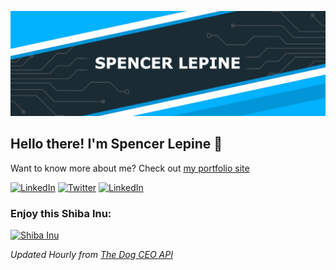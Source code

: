 [![Spencer's GitHub Banner](./assets/GitHubHeader.png)](https://spencerlepine.com)

## Hello there! I'm Spencer Lepine 👋

<!-- [![Spencer's GitHub Banner](./assets/GitHubHeader.png)](https://spencerlepine.com) -->

Want to know more about me? Check out [my portfolio site](https://spencerlepine.com/)

[![LinkedIn](https://img.shields.io/badge/LinkedIn-0077B5?style=for-the-badge&logo=linkedin&logoColor=white)](https://www.linkedin.com/in/spencer-lepine/)
[![Twitter](https://img.shields.io/badge/Twitter-1DA1F2?style=for-the-badge&logo=twitter&logoColor=white)](twitter.com/spencerlepine)
[![LinkedIn](https://img.shields.io/badge/Email-f54257?style=for-the-badge&logo=gmail&logoColor=white)](mailto:hello@spencerlepine.com)

### Enjoy this Shiba Inu:

<a href="https://twitter.com/manyshiba">
  <img height="200px" src="<IMAGE_LINK>" alt="Shiba Inu"></img>
</a>

_Updated Hourly from [The Dog CEO API](https://dog.ceo/)_

<!-- Old Social Badges -->
<!-- [![Views](https://komarev.com/ghpvc/?username=spencerlepine&style=flat)](https://github.com/spencerlepine) -->
<!-- [![GitHub:spencerlepine](https://img.shields.io/github/followers/spencerlepine?label=follow&style=social)](https://github.com/spencerlepine) -->
<!-- [![Twitter:spencerlepine](https://img.shields.io/twitter/follow/spencerlepine?style=social)](https://twitter.com/spencerlepine) -->
<!-- [![Linkedin:Spencer Lepine](https://img.shields.io/badge/-Spencer_Lepine-blue?style=flat-square&logo=Linkedin&logoColor=white&link=https://www.linkedin.com/in/spencer-lepine/)](https://www.linkedin.com/in/spencerlepine/) -->
<!-- [![YouTube](https://img.shields.io/badge/YouTube-FF0000?style=for-the-badge&logo=youtube&logoColor=white)](https://www.youtube.com/channel/UCBL6vAHJZqUlyJp-rcFU55Q) -->


<!-- 
[![LinkedIn](https://img.shields.io/badge/spencerlepine%20-%230077B5.svg?&style=flat-square&logo=linkedin&logoColor=white&link=https://www.linkedin.com/in/spencerlepine/)](https://www.linkedin.com/in/spencerlepine/)
[![GitHub](https://img.shields.io/badge/spencerlepine%20-%23121011.svg?&style=flat-square&logo=github&logoColor=white&link=https://github.com/spencerlepine)](https://github.com/spencerlepine)
[![Salesforce](https://img.shields.io/badge/spencerlepine%20-%2300A1E0.svg?&style=flat-square&logo=salesforce&logoColor=white&link=https://trailblazer.me/id/spencerlepine)](https://trailblazer.me/id/spencerlepine)
[![Gmail](https://img.shields.io/badge/spencerlepine%20-%23D14836.svg?&style=flat-square&logo=gmail&logoColor=white&link=mailto:hello@spencerlepine.com)](mailto:hellp@spencerlepine.com)
[![Twitter](https://img.shields.io/badge/spencerlepine%20-%231DA1F2.svg?&style=flat-square&logo=Twitter&logoColor=white&link=https://twitter.com/spencerlepine/)](https://twitter.com/spencerlepine/) -->

<!-- ### Languages & Tools
![JavaScript](https://img.shields.io/badge/JavaScript%20-%23323330.svg?&style=flat-square&logo=javascript&logoColor=%23F7DF1E)
![React](https://img.shields.io/badge/React%20-%2320232a.svg?&style=flat-square&logo=react&logoColor=%2361DAFB)
![HTML](https://img.shields.io/badge/HTML5%20-%23E34F26.svg?&style=flat-square&logo=html5&logoColor=white)
![CSS](https://img.shields.io/badge/CSS3%20-%231572B6.svg?&style=flat-square&logo=css3&logoColor=white)
![Storybook](https://img.shields.io/badge/Storybook%20-%23FF4785.svg?&style=flat-square&logo=storybook&logoColor=white)
![Jest](https://img.shields.io/badge/Jest%20-%23C21325.svg?&style=flat-square&logo=Jest&logoColor=white)
![Git](https://img.shields.io/badge/Git%20-%23F05033.svg?&style=flat-square&logo=git&logoColor=white)
![VSCode](https://img.shields.io/badge/VS%20Code%20-%23007ACC.svg?&style=flat-square&logo=visual-studio-code&logoColor=white)

![Apex](https://img.shields.io/badge/Apex%20-%2300A1E0.svg?&style=flat-square&logo=salesforce&logoColor=white)
![Node](https://img.shields.io/badge/Node.js%20-%2343853D.svg?&style=flat-square&logo=node.js&logoColor=white)
![Express](https://img.shields.io/badge/Express%20-%23404d59.svg?&style=flat-square)
![MySQL](https://img.shields.io/badge/MySQL-%2300f.svg?&style=flat-square&logo=mysql&logoColor=white)
![PostgreSQL](https://img.shields.io/badge/PostgreSQL-%23316192.svg?&style=flat-square&logo=postgresql&logoColor=white)
![MongoDB](https://img.shields.io/badge/MongoDB-%234ea94b.svg?&style=flat-square&logo=mongodb&logoColor=white)
![webpack](https://img.shields.io/badge/webpack%20-%238DD6F9.svg?&style=flat-square&logo=webpack&logoColor=black) -->

